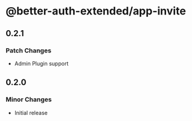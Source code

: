 # @better-auth-extended/app-invite

## 0.2.1

### Patch Changes

- Admin Plugin support

## 0.2.0

### Minor Changes

- Initial release
